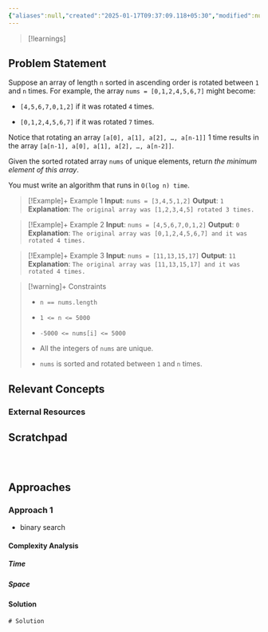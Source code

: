 ```yaml
---
{"aliases":null,"created":"2025-01-17T09:37:09.118+05:30","modified":null,"completed":false,"redo":false,"Perfect":false,"publish":true,"Description":"i.e., finding the pivot point of the array.","leetcode-index":153,"link":"https://leetcode.com/problems/find-minimum-in-rotated-sorted-array","difficulty":"Medium","tags":["leetcode/array","leetcode/binary-search","programming/practice"],"date created":"2025-01-17T09:37","date modified":"2025-01-20T07:48","PassFrontmatter":true,"updated":"2025-01-20T07:48:07.464+05:30"}
---
```



> [!learnings]
## Problem Statement

Suppose an array of length `n` sorted in ascending order is rotated between `1` and `n` times. For example, the array `nums = [0,1,2,4,5,6,7]` might become:

	
- `[4,5,6,7,0,1,2]` if it was rotated `4` times.
	
- `[0,1,2,4,5,6,7]` if it was rotated `7` times.

Notice that rotating an array `[a[0], a[1], a[2], …, a[n-1]]` 1 time results in the array `[a[n-1], a[0], a[1], a[2], …, a[n-2]]`.

Given the sorted rotated array `nums` of unique elements, return *the minimum element of this array*.

You must write an algorithm that runs in `O(log n) time`.

 

>[!Example]+ Example 1
>**Input**: `nums = [3,4,5,1,2]`
>**Output**: `1`
>**Explanation**: `The original array was [1,2,3,4,5] rotated 3 times.
>`

>[!Example]+ Example 2
>**Input**: `nums = [4,5,6,7,0,1,2]`
>**Output**: `0`
>**Explanation**: `The original array was [0,1,2,4,5,6,7] and it was rotated 4 times.
>`

>[!Example]+ Example 3
>**Input**: `nums = [11,13,15,17]`
>**Output**: `11`
>**Explanation**: `The original array was [11,13,15,17] and it was rotated 4 times.
>`

>[!warning]+ Constraints
>- `n == nums.length`
>
>- `1 <= n <= 5000`
>
>- `-5000 <= nums[i] <= 5000`
>
>- All the integers of `nums` are unique.
>
>- `nums` is sorted and rotated between `1` and `n` times.

## Relevant Concepts

### External Resources

## Scratchpad
```



```
## Approaches
### Approach 1
- binary search
#### Complexity Analysis
##### Time
##### Space
#### Solution
```Java
# Solution
```
